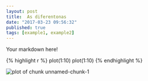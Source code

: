 ```yaml
---
layout: post
title:  As diferentonas
date: "2017-03-23 09:56:32"
published: true
tags: [example1, example2]
---
```


Your markdown here!


{% highlight r %}
plot(1:10)
plot(1:10)
{% endhighlight %}

![plot of chunk unnamed-chunk-1](/knitr-jekyllfigure/source/as-diferentonas/2017-03-22-as-diferentonas/unnamed-chunk-1-1.png)
